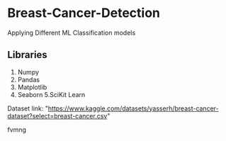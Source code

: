 # Breast-Cancer-Detection
Applying Different ML Classification models



## Libraries  
  
1. Numpy  
2. Pandas  
3. Matplotlib  
4. Seaborn
5.SciKit Learn   


Dataset link:
              "https://www.kaggle.com/datasets/yasserh/breast-cancer-dataset?select=breast-cancer.csv"   
              
              
              
 fvmng
